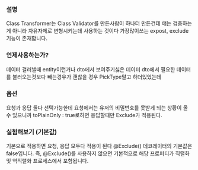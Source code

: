 ### 설명
Class Transformer는 Class Validator를 만든사람이 하나더 만든건데 얘는 검증하는게 아니라 자유자제로 변형시키는데 사용하는 것이다
가장많이쓰는 expost, exclude기능이 존재합니다.



### 언제사용하는가?
데이터 걸러낼때 entity이런거나 dto에서 보여주기싫은 데이터
dto에서 필요한 데이터를 불러오는것보다 빼는경우가 괜찮을 경우 PickType말고 하더있었는데

### 옵션
요청과 응답 둘다 선택가능한데 요청에서는 유저의 비밀번호를 못받게 되는 상황이 올 수 있으니까 
toPlainOnly : true로하면 응답할때만 Exclude가 적용된다.


### 실험해보기 (기본값)
기본으로 적용하면 요청, 응답 모두다 적용이 된다
@Exclude() 데코레이터의 기본값은 false입니다. 즉, @Exclude()를 사용하지 않으면 기본적으로 해당 프로퍼티가 직렬화 및 역직렬화 프로세스에서 포함됩니다.
